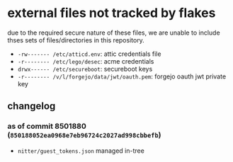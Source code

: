 # external files not tracked by flakes

due to the required secure nature of these files, we are unable to include
thses sets of files/directories in this repository.

<!-- These are coincidentally the same length. magic! -->
- `-rw------- /etc/atticd.env`: attic credentials file
- `-r-------- /etc/lego/desec`: acme credentials
- `drwx------ /etc/secureboot`: secureboot keys
- `-r-------- /v/l/forgejo/data/jwt/oauth.pem`: forgejo oauth jwt private key

## changelog
### as of commit 8501880 (`850188052ea0968e7eb96724c2027ad998cbbefb`)
- `nitter/guest_tokens.json` managed in-tree
